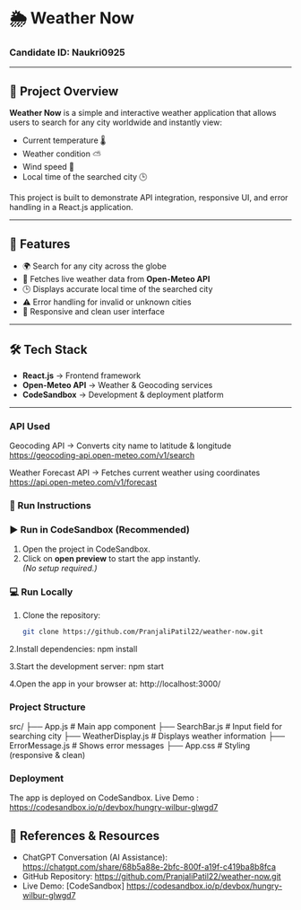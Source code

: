 # 🌦️ Weather Now

### Candidate ID: Naukri0925

---

## 📌 Project Overview
**Weather Now** is a simple and interactive weather application that allows users to search for any city worldwide and instantly view:
- Current temperature 🌡️
- Weather condition ⛅
- Wind speed 💨
- Local time of the searched city 🕒

This project is built to demonstrate API integration, responsive UI, and error handling in a React.js application.

---

## 🚀 Features
- 🌍 Search for any city across the globe
- 📡 Fetches live weather data from **Open-Meteo API**
- 🕒 Displays accurate local time of the searched city
- ⚠️ Error handling for invalid or unknown cities
- 📱 Responsive and clean user interface

---

## 🛠️ Tech Stack
- **React.js** → Frontend framework
- **Open-Meteo API** → Weather & Geocoding services
- **CodeSandbox** → Development & deployment platform

---
### API Used
Geocoding API → Converts city name to latitude & longitude
https://geocoding-api.open-meteo.com/v1/search

Weather Forecast API → Fetches current weather using coordinates
https://api.open-meteo.com/v1/forecast


### 🔧 Run Instructions

### ▶️ Run in CodeSandbox (Recommended)
1. Open the project in CodeSandbox.
2. Click on **open preview** to start the app instantly.  
   *(No setup required.)*

### 💻 Run Locally
1. Clone the repository:
   ```bash
   git clone https://github.com/PranjaliPatil22/weather-now.git


2.Install dependencies:
npm install

3.Start the development server:
npm start

4.Open the app in your browser at:
http://localhost:3000/


### Project Structure
src/
 ├── App.js             # Main app component
 ├── SearchBar.js       # Input field for searching city
 ├── WeatherDisplay.js  # Displays weather information
 ├── ErrorMessage.js    # Shows error messages
 ├── App.css            # Styling (responsive & clean)


### Deployment
The app is deployed on CodeSandbox.
Live Demo :  https://codesandbox.io/p/devbox/hungry-wilbur-glwgd7


## 🔹 References & Resources
- ChatGPT Conversation (AI Assistance): https://chatgpt.com/share/68b5a88e-2bfc-800f-a19f-c419ba8b8fca
- GitHub Repository: https://github.com/PranjaliPatil22/weather-now.git
- Live Demo: [CodeSandbox]  https://codesandbox.io/p/devbox/hungry-wilbur-glwgd7


